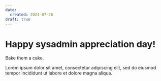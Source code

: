 ```yaml
---
date:
  created: 2024-07-26
draft: true
---
```


# Happy sysadmin appreciation day!

Bake them a cake.

<!-- more -->

Lorem ipsum dolor sit amet, consectetur adipiscing elit, sed do eiusmod
tempor incididunt ut labore et dolore magna aliqua.